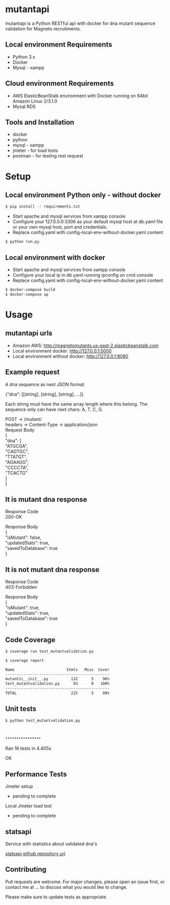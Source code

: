 # mutantapi

mutantapi is a Python RESTful api  with docker for dna mutant sequence validation for Magneto recruitments.

## Local environment Requirements

- Python 3.x
- Docker
- Mysql - xampp

## Cloud environment Requirements

- AWS ElasticBeanStalk environment with Docker running on 64bit Amazon Linux 2/3.1.0
- Mysql RDS

## Tools and Installation

- docker
- python
- mysql - xampp
- jmeter - for load tests
- postman - for testing rest request


# Setup

## Local environment Python only - without docker

```bash
$ pip install -r requirements.txt
```
- Start apache and mysql services from xampp console
- Configure your 127.0.0.0:3306 as your default mysql host at db.yaml file or your own mysql host, port and credentials.
- Replace config.yaml with config-local-env-without-docker.yaml content

```bash
$ python run.py
```

## Local environment with docker

- Start apache and mysql services from xampp console
- Configure your local ip in db.yaml running ipconfig on cmd console
- Replace config.yaml with config-local-env-without-docker.yaml content

```bash
$ docker-compose build
$ docker-compose up
```



# Usage

## mutantapi urls

- Amazon AWS: http://magnetomutants.us-east-2.elasticbeanstalk.com
- Local environment docker: http://127.0.0.1:5000
- Local environment without docker: http://127.0.0.1:8080

## Example request

A dna sequence as next JSON format:  

{"dna": [[string], [string], [string], ...]}  

Each string must have the same array length where this belong. The sequence only can have next chars: A, T, C, G.  

POST → /mutant/   
headers → Content-Type → application/json  
Request Body  
{  
    "dna": [  
        "ATGCGA",  
        "CAGTGC",  
        "TTATGT",  
        "AGAAGG",  
        "CCCCTA",  
        "TCACTG"  
    ]  
}  

## It is mutant dna response

Response Code   
200-OK  

Response Body  
{  
    "isMutant": false,  
    "updatedStats": true,  
    "savedToDatabase": true  
}  

## It is not mutant dna response  

Response Code  
403-Forbidden  

Response Body   
{    
    "isMutant": true,   
    "updatedStats": true,  
    "savedToDatabase": true  
}  



## Code Coverage

```bash
$ coverage run test_mutantvalidation.py

$ coverage report

Name                       Stmts   Miss  Cover
----------------------------------------------
mutants\__init__.py          132      5    96%
test_mutantvalidation.py      93      0   100%
----------------------------------------------
TOTAL                        225      5    98%
```

## Unit tests

```bash
$ python test_mutantvalidation.py
```

................
----------------------------------------------------------------------
Ran 16 tests in 4.405s

OK

## Performance Tests

Jmeter setup

- pending to complete

Local Jmeter load test

- pending to complete

## statsapi

Service with statistics about validated dna's

[statsapi github repository url](https://github.com/sergion2010/statsapi)

## Contributing

Pull requests are welcome. For major changes, please open an issue first, or contact me at ... to discuss what you would like to change.

Please make sure to update tests as appropriate.
